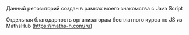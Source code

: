 Данный репозиторий создан в рамках моего знакомства с Java Script

Отдельная благодарность организаторам бесплатного курса по JS из MathsHub (https://maths-h.com/ru)
